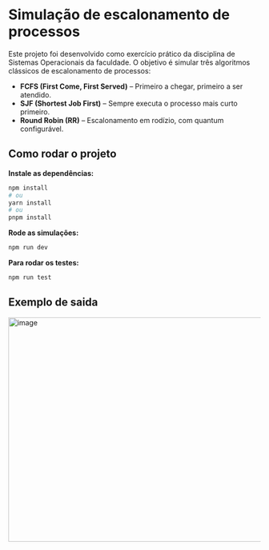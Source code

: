 # Simulação de escalonamento de processos 

Este projeto foi desenvolvido como exercício prático da disciplina de Sistemas Operacionais da faculdade. O objetivo é simular três algoritmos clássicos de escalonamento de processos:

- **FCFS (First Come, First Served)** – Primeiro a chegar, primeiro a ser atendido.
- **SJF (Shortest Job First)** – Sempre executa o processo mais curto primeiro.
- **Round Robin (RR)** – Escalonamento em rodízio, com quantum configurável.

## Como rodar o projeto

**Instale as dependências:**

```bash
npm install
# ou
yarn install
# ou
pnpm install
```

**Rode as simulações:**

```bash
npm run dev
```

**Para rodar os testes:**

```bash
npm run test
```

## Exemplo de saida

<img width="564" height="449" alt="image" src="https://github.com/user-attachments/assets/5c00beb7-133b-494d-86c0-ff1cd6f01807" />
